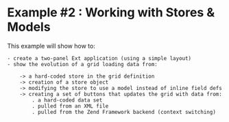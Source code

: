 Example #2 : Working with Stores & Models
===========

This example will show how to:

	- create a two-panel Ext application (using a simple layout)
	- show the evolution of a grid loading data from:

		-> a hard-coded store in the grid definition
		-> creation of a store object
		-> modifying the store to use a model instead of inline field defs
		-> creating a set of buttons that updates the grid with data from:
			. a hard-coded data set
			. pulled from an XML file
			. pulled from the Zend Framework backend (context switching)
